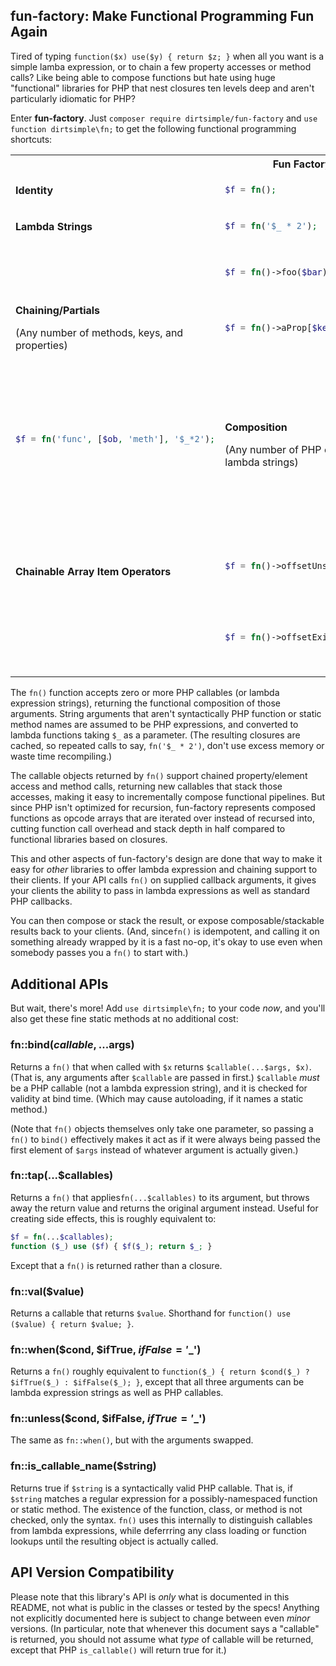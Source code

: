 ## fun-factory: Make Functional Programming Fun Again

Tired of typing `function($x) use($y) { return $z; }` when all you want is a simple lamba expression, or to chain a few property accesses or method calls?  Like being able to compose functions but hate using huge "functional" libraries for PHP that nest closures ten levels deep and aren't particularly idiomatic for PHP?

Enter **fun-factory**.  Just `composer require dirtsimple/fun-factory` and `use function dirtsimple\fn;` to get the following functional programming shortcuts:

<table>
<tr><th><th>Fun Factory<th>PHP Equivalent
<tr><td>

**Identity**

<td>

```php
$f = fn();
```

<td>

```php
$f = function ($arg) { return $arg; };
```

<tr style="display:none">
<tr><td>

**Lambda Strings**

<td>

```php
$f = fn('$_ * 2');
```

<td>

```php
$f = function ($arg) { return $arg * 2; };
```
<tr style="display:none">
<tr><td rowspan="3">

**Chaining/Partials**

(Any number of methods, keys, and properties)

<td>

```php
$f = fn()->foo($bar)->baz();
```

<td>

```php
$f = function ($arg) use ($bar) {
    return $arg->foo($bar)->baz();
};
```
<tr style="display:none">
<tr><td>

```php
$f = fn()->aProp[$key];
```

<td>

```php
$f = function ($arg) use ($key) {
    return $arg->aProp[$key];
};
```
<tr style="display:none">
<tr><td rowspan="3">

**Composition**

(Any number of PHP callables or lambda strings)

<td>

```php
$f = fn('array_flip', 'array_reverse');
```

<td>

```php
$f = function ($arg) {
    return array_flip(array_reverse($arg));
};
```
<tr style="display:none">
<tr><td>

```php
$f = fn('func', [$ob, 'meth'], '$_*2');
```

<td>

```php
$f = function ($arg) use ($obj) {
    return func($ob->meth($arg * 2));
};
```
<tr style="display:none">
<tr><td rowspan="5">

**Chainable Array Item Operators**

<td>

```php
$f = fn()->offsetSet($foo, $bar);
```

<td>

```php
$f = function ($arg) use ($foo, $bar) {
    $arg[$foo] = $bar;
    return $arg;
};
```

<tr style="display:none">
<tr><td>

```php
$f = fn()->offsetUnset($foo);
```

<td>

```php
$f = function ($arg) use ($foo) {
    unset($arg[$foo]);
    return $arg;
};
```
<tr style="display:none">
<tr><td>

```php
$f = fn()->offsetExists($foo);
```

<td>

```php
$f = function ($arg) use ($foo) {
    return is_array($arg)
        ? array_key_exists($foo, $arg)
        : $arg->offsetExists($foo);
};
```
</table>

The `fn()` function accepts zero or more PHP callables (or lambda expression strings), returning the functional composition of those arguments.  String arguments that aren't syntactically PHP function or static method names are assumed to be PHP expressions, and converted to lambda functions taking `$_` as a parameter.  (The resulting closures are cached, so repeated calls to say, `fn('$_ * 2')`, don't use excess memory or waste time recompiling.)

The callable objects returned by `fn()` support chained property/element access and method calls, returning new callables that stack those accesses, making it easy to incrementally compose functional pipelines.  But since PHP isn't optimized for recursion, fun-factory represents composed functions as opcode arrays that are iterated over instead of recursed into, cutting function call overhead and stack depth in half compared to functional libraries based on closures.

This and other aspects of fun-factory's design are done that way to make it easy for *other* libraries to offer lambda expression and chaining support to their clients.  If your API calls `fn()` on supplied callback arguments, it gives your clients the ability to pass in lambda expressions as well as standard PHP callbacks.

You can then compose or stack the result, or expose composable/stackable results back to your clients.  (And, since`fn()` is idempotent, and calling it on something already wrapped by it is a fast no-op, it's okay to use even when somebody passes you a `fn()` to start with.)

## Additional APIs

But wait, there's more!  Add `use dirtsimple\fn;` to your code *now*, and you'll also get these fine static methods at no additional cost:

### fn::bind($callable, ...$args)

Returns a `fn()` that when called with `$x` returns `$callable(...$args, $x)`.  (That is, any arguments after `$callable` are passed in first.)  `$callable` *must* be a PHP callable (not a lambda expression string), and it is checked for validity at bind time.  (Which may cause autoloading, if it names a static method.)

(Note that `fn()` objects themselves only take one parameter, so passing a `fn()` to `bind()` effectively makes it act as if it were always being passed the first element of `$args` instead of whatever argument is actually given.)

### fn::tap(...$callables)

Returns a `fn()` that applies`fn(...$callables)` to its argument, but throws away the return value and returns the original argument instead.  Useful for creating side effects, this is roughly equivalent to:

```php
$f = fn(...$callables);
function ($_) use ($f) { $f($_); return $_; }
```

Except that a `fn()` is returned rather than a closure.

### fn::val($value)

Returns a callable that returns `$value`.  Shorthand for `function() use ($value) { return $value; }`.

### fn::when($cond, $ifTrue, $ifFalse='$_')

Returns a `fn()` roughly equivalent to `function($_) { return $cond($_) ? $ifTrue($_) : $ifFalse($_); }`, except that all three arguments can be lambda expression strings as well as PHP callables.

### fn::unless($cond, $ifFalse, $ifTrue='$_')

The same as `fn::when()`, but with the arguments swapped.

### fn::is_callable_name($string)

Returns true if `$string` is a syntactically valid PHP callable.  That is, if `$string` matches a regular expression for a possibly-namespaced function or static method.  The existence of the function, class, or method is not checked, only the syntax.  `fn()` uses this internally to distinguish callables from lambda expressions, while deferrring any class loading or function lookups until the resulting object is actually called.

## API Version Compatibility

Please note that this library's API is *only* what is documented in this README, not what is public in the classes or tested by the specs!  Anything not explicitly documented here is subject to change between even *minor* versions.  (In particular, note that whenever this document says a "callable" is returned, you should not assume what *type* of callable will be returned, except that PHP `is_callable()` will return true for it.)
